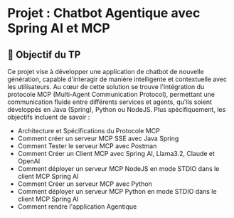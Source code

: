 # Projet : Chatbot Agentique avec Spring AI et MCP
## 📌 Objectif du TP
Ce projet vise à développer une application de chatbot de nouvelle génération, capable d'interagir
de manière intelligente et contextuelle avec les utilisateurs. Au cœur de cette solution se trouve l'intégration 
du protocole MCP (Multi-Agent Communication Protocol), permettant une communication fluide entre différents services et agents,
qu'ils soient développés en Java (Spring), Python ou NodeJS. 
Plus spécifiquement, les objectifs incluent de savoir :
  - Architecture et Spécifications du Protocole MCP
  - Comment créer un serveur MCP SSE avec Java Spring
  - Comment Tester le serveur MCP avec Postman
  - Comment Créer un Client MCP avec Spring AI, Llama3.2, Claude et OpenAI
  - Comment déployer un serveur MCP NodeJS en mode STDIO dans le client MCP Spring AI
  - Comment Créer un serveur MCP avec Python
  - Comment déployer un serveur MCP Python en mode STDIO dans le client MCP Spring AI
  - Comment rendre l'application Agentique
